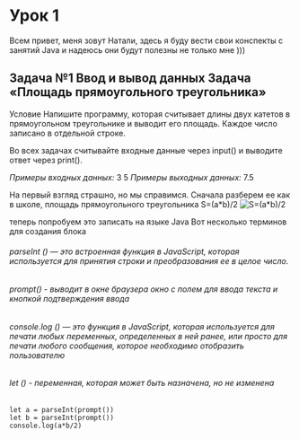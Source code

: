 
# Урок 1
Всем привет, меня зовут Натали, здесь я буду вести свои конспекты с занятий Java  и надеюсь они будут полезны не только мне )))

## Задача №1 Ввод и вывод данных Задача «Площадь прямоугольного треугольника»
Условие Напишите программу, которая считывает длины двух катетов в прямоугольном треугольнике и выводит его площадь. Каждое число записано в отдельной строке.

Во всех задачах считывайте входные данные через input() и выводите ответ через print().

*Примеры входных данных:*
3
5
*Примеры выходных данных:*
7.5

На первый взгляд страшно, но мы справимся.
Сначала разберем ее как в школе, площадь прямоугольного треугольника S=(a*b)/2 
![S=(a*b)/2](https://yandex.ru/images/search?from=tabbar&text=%D0%BF%D0%BB%D0%BE%D1%89%D0%B0%D0%B4%D1%8C%20%D0%BF%D1%80%D1%8F%D0%BC%D0%BE%D1%83%D0%B3%D0%BE%D0%BB%D1%8C%D0%BD%D0%BE%D0%B3%D0%BE%20%D1%82%D1%80%D0%B5%D1%83%D0%B3%D0%BE%D0%BB%D1%8C%D0%BD%D0%B8%D0%BA%D0%B0&pos=1&img_url=https%3A%2F%2Fsun9-57.userapi.com%2Fimpf%2Fqol71T1aQ8xe4c3mUJrEVvHpKa1pnFxYK4p-ZA%2FIFmcGN35-I4.jpg%3Fsize%3D200x150%26quality%3D96%26sign%3D4a20ad9917c1f65509cc2c8bb99894b0%26type%3Dalbum&rpt=simage)


теперь попробуем это записать на языке Java
Вот несколько терминов для создания блока

###### parseInt () — это встроенная функция в JavaScript, которая используется для принятия строки и преобразования ее в целое число. 
###### prompt() - выводит в окне браузера окно с полем для ввода текста и кнопкой подтверждения ввода
###### сonsole.log () — это функция в JavaScript, которая используется для печати любых переменных, определенных в ней ранее, или просто для печати любого сообщения, которое необходимо отобразить пользователю
###### let () - переменная, которая может быть назначена, но не изменена

```
let a = parseInt(prompt())
let b = parseInt(prompt())
console.log(a*b/2)
```
